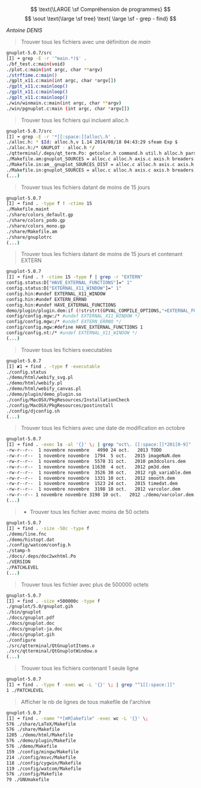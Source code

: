 $$ \text{\LARGE \sf  Compréhension de programmes} $$ $$ \sout  \text{\large \sf  tree} \text{ \large \sf - grep - find} $$

*Antoine DENIS* $$ \text{ }$$

> Trouver tous les fichiers avec une définition de _main_
``` bash
gnuplot-5.0.7/src 
[I] ➜ grep -E -r '^main.*)$' .
./bf_test.c:main(void)
./plot.c:main(int argc, char **argv)
./strftime.c:main()
./gplt_x11.c:main(int argc, char *argv[])
./gplt_x11.c:mainloop()
./gplt_x11.c:mainloop()
./gplt_x11.c:mainloop()
./win/winmain.c:main(int argc, char **argv)
./win/pgnuplot.c:main (int argc, char *argv[])
```

> Trouver tous les fichiers qui incluent alloc.h

```bash 
gnuplot-5.0.7/src 
[I] ➜ grep -E -r '*[[:space:]]alloc\.h' . 
./alloc.h: * $Id: alloc.h,v 1.14 2014/08/18 04:43:29 sfeam Exp $
./alloc.h:/* GNUPLOT - alloc.h */
./qtterminal/.deps/qt_term.Po: getcolor.h command.h util.h alloc.h parse.h axis.h gadgets.h term_api.h \
./Makefile.am:gnuplot_SOURCES = alloc.c alloc.h axis.c axis.h breaders.c breaders.h bitmap.h \
./Makefile.in:am__gnuplot_SOURCES_DIST = alloc.c alloc.h axis.c axis.h breaders.c \
./Makefile.in:gnuplot_SOURCES = alloc.c alloc.h axis.c axis.h breaders.c breaders.h 
(...)
```

> Trouver tous les fichiers datant de moins de 15 jours
```bash
gnuplot-5.0.7 
[I] ➜ find . -type f ! -ctime 15
./Makefile.maint
./share/colors_default.gp
./share/colors_podo.gp
./share/colors_mono.gp
./share/Makefile.am
./share/gnuplotrc
(...)
```
> Trouver tous les fichiers datant de moins de 15 jours et contenant EXTERN
> 
```bash
gnuplot-5.0.7 
[I] ➜ find . ! -ctime 15 -type f | grep -r "EXTERN"
config.status:D["HAVE_EXTERNAL_FUNCTIONS"]=" 1"
config.status:D["EXTERNAL_X11_WINDOW"]=" 1"
config.hin:#undef EXTERNAL_X11_WINDOW
config.hin:#undef EXTERN_ERRNO
config.hin:#undef HAVE_EXTERNAL_FUNCTIONS
demo/plugin/plugin.dem:if (!strstrt(GPVAL_COMPILE_OPTIONS,"+EXTERNAL_FUNCTIONS")) {
config/config.mgw:/* #undef EXTERNAL_X11_WINDOW */
config/config.mgw:/* #undef EXTERN_ERRNO */
config/config.mgw:#define HAVE_EXTERNAL_FUNCTIONS 1
config/config.nt:/* #undef EXTERNAL_X11_WINDOW */
(...)
```

> Trouver tous les fichiers executables

```bash
gnuplot-5.0.7 
[I] ✘1 ➜ find . -type f -executable 
./config.status
./demo/html/webify_svg.pl
./demo/html/webify.pl
./demo/html/webify_canvas.pl
./demo/plugin/demo_plugin.so
./config/MacOSX/PkgResources/InstallationCheck
./config/MacOSX/PkgResources/postinstall
./config/djconfig.sh
(...)
```
> Trouver tous les fichiers avec une date de modification en octobre
```bash
gnuplot-5.0.7
[I] ➜ find . -exec ls -al '{}' \; | grep "oct\. [[:space:]]*201[0-9]"
-rw-r--r--  1 novembre novembre   4990 24 oct.   2013 TODO
-rw-r--r--  1 novembre novembre  1794  5 oct.   2015 imageNaN.dem
-rw-r--r--  1 novembre novembre  5578 31 oct.   2010 pm3dcolors.dem
-rw-r--r--  1 novembre novembre 11630  4 oct.   2012 pm3d.dem
-rw-r--r--  1 novembre novembre  3526 30 oct.   2012 rgb_variable.dem
-rw-r--r--  1 novembre novembre  1331 10 oct.   2012 smooth.dem
-rw-r--r--  1 novembre novembre  1523 24 oct.   2015 timedat.dem
-rw-r--r--  1 novembre novembre  3198 10 oct.   2012 varcolor.dem
-rw-r--r-- 1 novembre novembre 3198 10 oct.   2012 ./demo/varcolor.dem
(...)
```
> -   Trouver tous les fichier avec moins de 50 octets

```bash
gnuplot-5.0.7 
[I] ➜ find . -size -50c -type f       
./demo/line.fnc
./demo/histopt.dat
./config/watcom/config.h
./stamp-h
./docs/.deps/doc2wxhtml.Po
./VERSION
./PATCHLEVEL
(...)
```
> Trouver tous les fichier avec plus de 500000 octets
``` bash
gnuplot-5.0.7 
[I] ➜ find . -size +500000c -type f
./gnuplot/5.0/gnuplot.gih
./bin/gnuplot
./docs/gnuplot.pdf
./docs/gnuplot.doc
./docs/gnuplot-ja.doc
./docs/gnuplot.gih
./configure
./src/qtterminal/QtGnuplotItems.o
./src/qtterminal/QtGnuplotWindow.o
(...)
```
> Trouver tous les fichiers contenant 1 seule ligne
``` bash
gnuplot-5.0.7 
[I] ➜ find . -type f -exec wc -L '{}' \; | grep "^1[[:space:]]"
1 ./PATCHLEVEL
```

>Afficher le nb de lignes de tous makefile de l'archive

``` bash
gnuplot-5.0.7 
[I] ➜ find . -name "*[mM]akefile" -exec wc -L '{}' \;
576 ./share/LaTeX/Makefile
576 ./share/Makefile
1205 ./demo/html/Makefile
576 ./demo/plugin/Makefile
576 ./demo/Makefile
159 ./config/mingw/Makefile
214 ./config/msvc/Makefile
118 ./config/cygwin/Makefile
119 ./config/watcom/Makefile
576 ./config/Makefile
79 ./GNUmakefile

```
<!--stackedit_data:
eyJoaXN0b3J5IjpbLTE4MTU4Mjg0MywzNzI2Mzg5MzEsMjk1Mz
A3MjgsMTYwOTk3NDQ5Myw2NzMzMzY1ODYsMTkxOTI3Njg2LDQ0
MzAxODc0NywtNzI2Njg4OTE5LDc2MTI0NzY3Nl19
-->